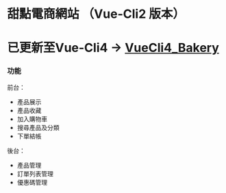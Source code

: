 # 甜點電商網站 （Vue-Cli2 版本）
# 已更新至Vue-Cli4 -> [VueCli4_Bakery](https://github.com/kevin8521883/VueCli4_Bakery)
### 功能
前台：
* 產品展示
* 產品收藏
* 加入購物車
* 搜尋產品及分類
* 下單結帳

後台：
* 產品管理
* 訂單列表管理
* 優惠碼管理
##
